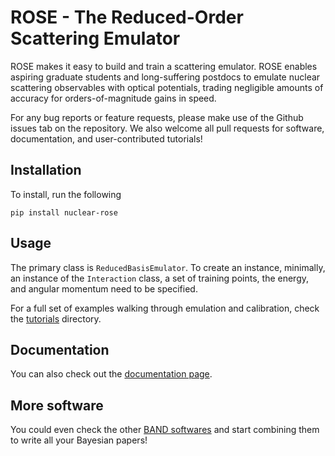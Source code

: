 # ROSE - The **R**educed-**O**rder **S**cattering **E**mulator

ROSE makes it easy to build and train a scattering emulator. ROSE enables aspiring graduate students and long-suffering postdocs to emulate nuclear scattering observables with optical potentials, trading negligible amounts of accuracy for orders-of-magnitude gains in speed.

For any bug reports or feature requests, please make use of the Github issues tab on the repository. We also welcome all pull requests for software, documentation, and user-contributed tutorials! 

## Installation

To install, run the following 

`pip install nuclear-rose`

## Usage

The primary class is `ReducedBasisEmulator`. To create an instance, minimally, an instance of the `Interaction` class, a set of training points, the energy, and angular momentum need to be specified. 

For a full set of examples walking through emulation and calibration, check the [tutorials](docs/tutorials/) directory.

## Documentation

You can also check out the [documentation page](https://reduced-order-scattering-emulator.readthedocs.io/en/latest/).

## More software

You could even check the other [BAND softwares](https://bandframework.github.io/software/) and start combining them to write all your Bayesian papers!


